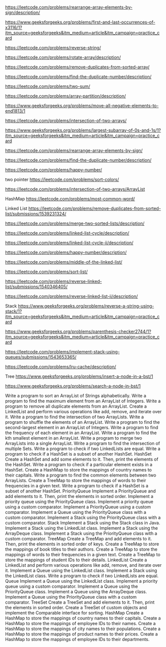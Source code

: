 https://leetcode.com/problems/rearrange-array-elements-by-sign/description/

https://www.geeksforgeeks.org/problems/first-and-last-occurrences-of-x3116/1?itm_source=geeksforgeeks&itm_medium=article&itm_campaign=practice_card

https://leetcode.com/problems/reverse-string/

https://leetcode.com/problems/rotate-array/description/

https://leetcode.com/problems/remove-duplicates-from-sorted-array/

https://leetcode.com/problems/find-the-duplicate-number/description/

https://leetcode.com/problems/two-sum/

https://leetcode.com/problems/array-partition/description/

https://www.geeksforgeeks.org/problems/move-all-negative-elements-to-end1813/1

https://leetcode.com/problems/intersection-of-two-arrays/

https://www.geeksforgeeks.org/problems/largest-subarray-of-0s-and-1s/1?itm_source=geeksforgeeks&itm_medium=article&itm_campaign=practice_card

https://leetcode.com/problems/rearrange-array-elements-by-sign/

https://leetcode.com/problems/find-the-duplicate-number/description/

https://leetcode.com/problems/happy-number/



two pointer
https://leetcode.com/problems/sort-colors/

https://leetcode.com/problems/intersection-of-two-arrays/ArrayList


HashMap
https://leetcode.com/problems/most-common-word/


Linked List
https://leetcode.com/problems/remove-duplicates-from-sorted-list/submissions/1539231324/

https://leetcode.com/problems/merge-two-sorted-lists/description/

https://leetcode.com/problems/linked-list-cycle/description/

https://leetcode.com/problems/linked-list-cycle-ii/description/

https://leetcode.com/problems/happy-number/description/

https://leetcode.com/problems/middle-of-the-linked-list/

https://leetcode.com/problems/sort-list/

https://leetcode.com/problems/reverse-linked-list/submissions/1540346405/

https://leetcode.com/problems/reverse-linked-list-ii/description/


Stack
https://www.geeksforgeeks.org/problems/reverse-a-string-using-stack/1?itm_source=geeksforgeeks&itm_medium=article&itm_campaign=practice_card

https://www.geeksforgeeks.org/problems/parenthesis-checker2744/1?itm_source=geeksforgeeks&itm_medium=article&itm_campaign=practice_card

https://leetcode.com/problems/implement-stack-using-queues/submissions/1543653365/

https://leetcode.com/problems/lru-cache/description/ 





Tree
https://www.geeksforgeeks.org/problems/insert-a-node-in-a-bst/1

https://www.geeksforgeeks.org/problems/search-a-node-in-bst/1
































Write a program to sort an ArrayList of Strings alphabetically.
Write a program to find the maximum element from an ArrayList of Integers.
Write a program to remove all duplicate elements from an ArrayList.
Create a LinkedList and perform various operations like add, remove, and iterate over it.
Write a program to find the intersection of two ArrayLists.
Write a program to shuffle the elements of an ArrayList.
Write a program to find the second-largest element in an ArrayList of Integers.
Write a program to find the frequency of each element in an ArrayList.
Write a program to find the kth smallest element in an ArrayList.
Write a program to merge two ArrayLists into a single ArrayList.
Write a program to find the intersection of multiple Sets.
Write a program to check if two LinkedLists are equal.
Write a program to check if a HashSet is a subset of another HashSet.
HashSet
Create a HashSet and add some elements to it. Then, print the elements of the HashSet.
Write a program to check if a particular element exists in a HashSet.
Create a HashMap to store the mappings of country names to their capitals.
Write a program to find the common elements between two ArrayLists.
Create a TreeMap to store the mappings of words to their frequencies in a given text.
Write a program to check if a HashSet is a subset of another HashSet.
PriorityQueue
Implement a PriorityQueue and add elements to it. Then, print the elements in sorted order.
Implement a priority queue using the PriorityQueue class.
Implement a priority queue using a custom comparator.
Implement a PriorityQueue using a custom comparator.
Implement a Queue using the PriorityQueue class with a custom comparator.
Implement a Stack using the PriorityQueue class with a custom comparator.
Stack
Implement a Stack using the Stack class in Java.
Implement a Stack using the LinkedList class.
Implement a Stack using the ArrayDeque class.
Implement a Stack using the PriorityQueue class with a custom comparator.
TreeMap
Create a TreeMap and add elements to it. Then, print the elements in sorted order of keys.
Create a TreeMap to store the mappings of book titles to their authors.
Create a TreeMap to store the mappings of words to their frequencies in a given text.
Create a TreeMap to store the mappings of student IDs to their details.
LinkedList
Create a LinkedList and perform various operations like add, remove, and iterate over it.
Implement a Queue using the LinkedList class.
Implement a Stack using the LinkedList class.
Write a program to check if two LinkedLists are equal.
Queue
Implement a Queue using the LinkedList class.
Implement a priority queue using a custom comparator.
Implement a Queue using the PriorityQueue class.
Implement a Queue using the ArrayDeque class.
Implement a Queue using the PriorityQueue class with a custom comparator.
TreeSet
Create a TreeSet and add elements to it. Then, print the elements in sorted order.
Create a TreeSet of custom objects and implement the Comparable interface for sorting.
HashMap
Create a HashMap to store the mappings of country names to their capitals.
Create a HashMap to store the mappings of employee IDs to their names.
Create a HashMap to store the mappings of city names to their populations.
Create a HashMap to store the mappings of product names to their prices.
Create a HashMap to store the mappings of employee IDs to their departments.
